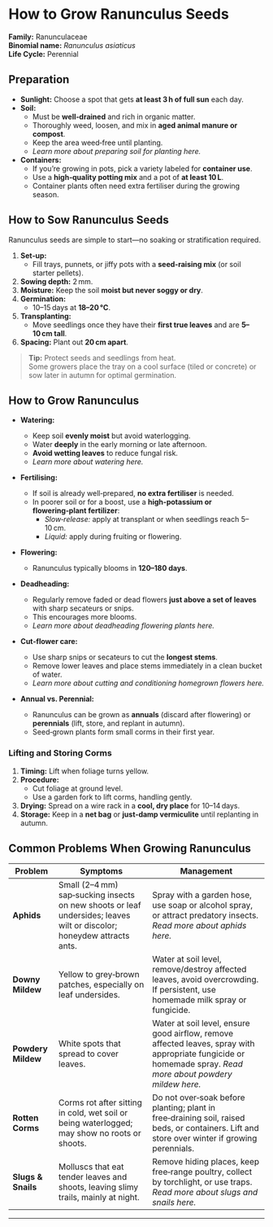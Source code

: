 # How to Grow Ranunculus Seeds

**Family:** Ranunculaceae  
**Binomial name:** _Ranunculus asiaticus_  
**Life Cycle:** Perennial  

## Preparation

- **Sunlight:** Choose a spot that gets **at least 3 h of full sun** each day.  
- **Soil:**  
  - Must be **well‑drained** and rich in organic matter.  
  - Thoroughly weed, loosen, and mix in **aged animal manure or compost**.  
  - Keep the area weed‑free until planting.  
  - *Learn more about preparing soil for planting here.*  
- **Containers:**  
  - If you’re growing in pots, pick a variety labeled for **container use**.  
  - Use a **high‑quality potting mix** and a pot of **at least 10 L**.  
  - Container plants often need extra fertiliser during the growing season.

## How to Sow Ranunculus Seeds

Ranunculus seeds are simple to start—no soaking or stratification required.

1. **Set‑up:**  
   - Fill trays, punnets, or jiffy pots with a **seed‑raising mix** (or soil starter pellets).  
2. **Sowing depth:** 2 mm.  
3. **Moisture:** Keep the soil **moist but never soggy or dry**.  
4. **Germination:**  
   - 10–15 days at **18–20 °C**.  
5. **Transplanting:**  
   - Move seedlings once they have their **first true leaves** and are **5–10 cm tall**.  
6. **Spacing:** Plant out **20 cm apart**.

> **Tip:** Protect seeds and seedlings from heat.  
> Some growers place the tray on a cool surface (tiled or concrete) or sow later in autumn for optimal germination.

## How to Grow Ranunculus

- **Watering:**  
  - Keep soil **evenly moist** but avoid waterlogging.  
  - Water **deeply** in the early morning or late afternoon.  
  - **Avoid wetting leaves** to reduce fungal risk.  
  - *Learn more about watering here.*  

- **Fertilising:**  
  - If soil is already well‑prepared, **no extra fertiliser** is needed.  
  - In poorer soil or for a boost, use a **high‑potassium or flowering‑plant fertilizer**:  
    - *Slow‑release:* apply at transplant or when seedlings reach 5–10 cm.  
    - *Liquid:* apply during fruiting or flowering.  

- **Flowering:**  
  - Ranunculus typically blooms in **120–180 days**.  

- **Deadheading:**  
  - Regularly remove faded or dead flowers **just above a set of leaves** with sharp secateurs or snips.  
  - This encourages more blooms.  
  - *Learn more about deadheading flowering plants here.*  

- **Cut‑flower care:**  
  - Use sharp snips or secateurs to cut the **longest stems**.  
  - Remove lower leaves and place stems immediately in a clean bucket of water.  
  - *Learn more about cutting and conditioning homegrown flowers here.*  

- **Annual vs. Perennial:**  
  - Ranunculus can be grown as **annuals** (discard after flowering) or **perennials** (lift, store, and replant in autumn).  
  - Seed‑grown plants form small corms in their first year.

### Lifting and Storing Corms

1. **Timing:** Lift when foliage turns yellow.  
2. **Procedure:**  
   - Cut foliage at ground level.  
   - Use a garden fork to lift corms, handling gently.  
3. **Drying:** Spread on a wire rack in a **cool, dry place** for 10–14 days.  
4. **Storage:** Keep in a **net bag** or **just‑damp vermiculite** until replanting in autumn.

## Common Problems When Growing Ranunculus

| Problem | Symptoms | Management |
|---------|----------|------------|
| **Aphids** | Small (2–4 mm) sap‑sucking insects on new shoots or leaf undersides; leaves wilt or discolor; honeydew attracts ants. | Spray with a garden hose, use soap or alcohol spray, or attract predatory insects. *Read more about aphids here.* |
| **Downy Mildew** | Yellow to grey‑brown patches, especially on leaf undersides. | Water at soil level, remove/destroy affected leaves, avoid overcrowding. If persistent, use homemade milk spray or fungicide. |
| **Powdery Mildew** | White spots that spread to cover leaves. | Water at soil level, ensure good airflow, remove affected leaves, spray with appropriate fungicide or homemade spray. *Read more about powdery mildew here.* |
| **Rotten Corms** | Corms rot after sitting in cold, wet soil or being waterlogged; may show no roots or shoots. | Do not over‑soak before planting; plant in free‑draining soil, raised beds, or containers. Lift and store over winter if growing perennials. |
| **Slugs & Snails** | Molluscs that eat tender leaves and shoots, leaving slimy trails, mainly at night. | Remove hiding places, keep free‑range poultry, collect by torchlight, or use traps. *Read more about slugs and snails here.* |

---